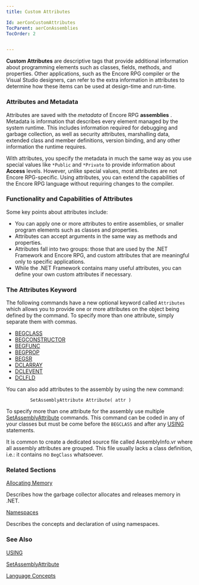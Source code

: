```yaml
---
title: Custom Attributes

Id: aerConCustomAttributes
TocParent: aerConAssemblies
TocOrder: 2


---
```


**Custom Attributes** are descriptive tags that provide additional information about programming elements such as classes, fields, methods, and properties. Other applications, such as the Encore RPG compiler or the Visual Studio designers, can refer to the extra information in attributes to determine how these items can be used at design-time and run-time. 

### Attributes and Metadata
Attributes are saved with the *metadata* of Encore RPG **assemblies** . Metadata is information that describes every element managed by the system runtime. This includes information required for debugging and garbage collection, as well as security attributes, marshalling data, extended class and member definitions, version binding, and any other information the runtime requires. 

With attributes, you specify the metadata in much the same way as you use special values like ```*Public``` and ```*Private``` to provide information about **Access** levels. However, unlike special values, most attributes are not Encore RPG-specific. Using attributes, you can extend the capabilities of the Encore RPG language without requiring changes to the compiler. 

### Functionality and Capabilities of Attributes
Some key points about attributes include: 

- You can apply one or more attributes to entire assemblies, or smaller program
                elements such as classes and properties.
- Attributes can accept arguments in the same way as methods and properties.
- Attributes fall into two groups: those that are used by the .NET Framework and
                Encore RPG, and custom attributes that are meaningful only to specific
                applications.
- While the .NET Framework contains many useful attributes, you can define your
                own custom attributes if necessary.

### The Attributes Keyword
The following commands have a new optional keyword called ```Attributes``` which allows you to provide one or more attributes on the object being defined by the command. To specify more than one attribute, simply separate them with commas. 

- [BEGCLASS](BEGCLASS.html)
- [BEGCONSTRUCTOR](BEGCONSTRUCTOR.html)
- [BEGFUNC](BEGFUNC.html)
- [BEGPROP](BEGPROP.html)
- [BEGSR](BEGSR.html)
- [DCLARRAY](DCLARRAY.html)
- [DCLEVENT](DCLEVENT.html)
- [DCLFLD](DCLFLD.html)

You can also add attributes to the assembly by using the new command:

```
         SetAssemblyAttribute Attribute( attr )
```

To specify more than one attribute for the assembly use multiple [SetAssemblyAttribute](SETASSEMBLYATTRIBUTE.html) commands. This command can be coded in any of your classes but must be come before the ```BEGCLASS``` and after any [USING](USING.html) statements. 

It is common to create a dedicated source file called AssemblyInfo.vr where all assembly attributes are grouped. This file usually lacks a class definition, i.e.: it contains no ```BegClass``` whatsoever. 

### Related Sections

[Allocating Memory](aerConAllocatingMemory.html)

Describes how the garbage collector allocates and releases memory in .NET.


[Namespaces](aerConNamespacesStart.html)

Describes the concepts and declaration of using namespaces.


### See Also
[USING](USING.html)

[SetAssemblyAttribute](SETASSEMBLYATTRIBUTE.html)

[Language Concepts](aerConLanguageConceptsMain.html) 
